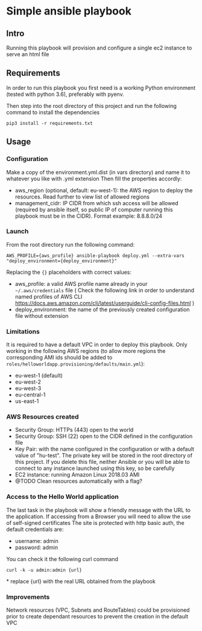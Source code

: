 # Simple ansible playbook
## Intro
Running this playbook will provision and configure a single ec2 instance to serve an html file

## Requirements
In order to run this playbook you first need is a working Python environment (tested with python 3.6), preferably with pyenv.

Then step into the root directory of this project and run the following command to install the dependencies
```
pip3 install -r requirements.txt
```

## Usage

### Configuration
Make a copy of the environment.yml.dist (in vars directory) and name it to whatever you like with .yml extension
Then fill the properties accordly:
- aws_region (optional, default: eu-west-1): the AWS region to deploy the resources. Read further to view list of allowed regions
- management_cidr: IP CIDR from which ssh access will be allowed (required by ansible itself, so public IP of computer running this playbook must be in the CIDR). Format example: 8.8.8.0/24

### Launch
From the root directory run the following command:
```
AWS_PROFILE={aws_profile} ansible-playbook deploy.yml --extra-vars "deploy_environment={deploy_environment}"
```

Replacing the `{}` placeholders with correct values:
- aws_profile: a valid AWS profile name already in your `~/.aws/credentials` file ( Check the following link in order to understand named profiles of AWS CLI https://docs.aws.amazon.com/cli/latest/userguide/cli-config-files.html )
- deploy_environment: the name of the previously created configuration file without extension

### Limitations
It is required to have a default VPC in order to deploy this playbook.
Only working in the following AWS regions (to allow more regions the corresponding AMI ids should be added to `roles/helloworldapp.provisioning/defaults/main.yml`):
  - eu-west-1 (default)
  - eu-west-2
  - eu-west-3
  - eu-central-1
  - us-east-1

### AWS Resources created
- Security Group: HTTPs (443) open to the world
- Security Group: SSH (22) open to the CIDR defined in the configuration file
- Key Pair: with the name configured in the configuration or with a default value of "hu-test". The private key will be stored in the root directory of this project. If you delete this file, neither Ansible or you will be able to connect to any instance launched using this key, so be carefully
- EC2 instance: running Amazon Linux 2018.03 AMI
- @TODO Clean resources automatically with a flag?

### Access to the Hello World application
The last task in the playbook will show a friendly message with the URL to the application.
If accessing from a Browser you will need to allow the use of self-signed certificates
The site is protected with http basic auth, the default credentials are:
- username: admin
- password: admin

You can check it the following curl command 
```
curl -k -u admin:admin {url}
```
\* replace {url} with the real URL obtained from the playbook

### Improvements
Network resources (VPC, Subnets and RouteTables) could be provisioned prior to create dependant resources to prevent
the creation in the default VPC
